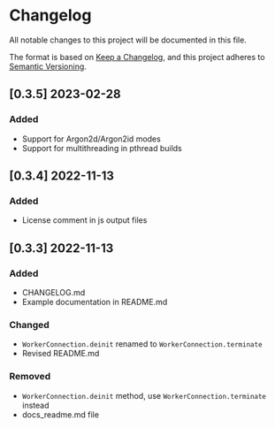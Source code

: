 # Changelog
All notable changes to this project will be documented in this file.

The format is based on [Keep a Changelog](https://keepachangelog.com/en/1.0.0/),
and this project adheres to [Semantic Versioning](https://semver.org/spec/v2.0.0.html).

## [0.3.5] 2023-02-28
### Added
- Support for Argon2d/Argon2id modes
- Support for multithreading in pthread builds

## [0.3.4] 2022-11-13
### Added
- License comment in js output files

## [0.3.3] 2022-11-13
### Added
- CHANGELOG.md
- Example documentation in README.md

### Changed
- `WorkerConnection.deinit` renamed to `WorkerConnection.terminate`
- Revised README.md

### Removed
- `WorkerConnection.deinit` method, use `WorkerConnection.terminate` instead
- docs_readme.md file